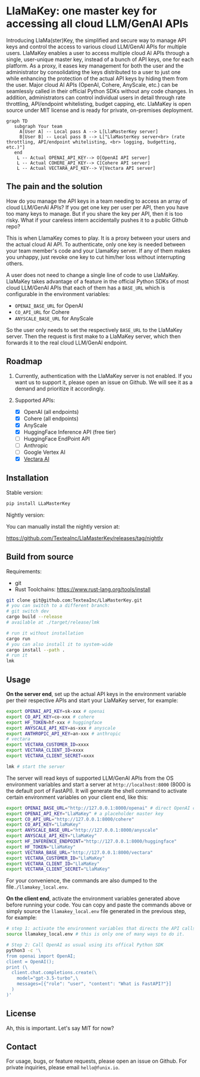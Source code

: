 # LlaMaKey: one master key for accessing all cloud LLM/GenAI APIs

Introducing LlaMa(ster)Key, the simplified and secure way to manage API keys and control the access to various cloud LLM/GenAI APIs for multiple users. LlaMaKey enables a user to access multiple cloud AI APIs through a single, user-unique master key, instead of a bunch of API keys, one for each platform. As a proxy, it eases key management for both the user and the administrator by consolidating the keys distributed to a user to just one while enhancing the protection of the actual API keys by hiding them from the user. Major cloud AI APIs (OpenAI, Cohere, AnyScale, etc.) can be seamlessly called in their official Python SDKs without any code changes. In addition, administrators can control individual users in detail through rate throttling, API/endpoint whitelisting, budget capping, etc. LlaMaKey is open source under MIT license and is ready for private, on-premises deployment.

```mermaid
graph TD
   subgraph Your team
     A[User A] -- Local pass A --> L[LlaMasterKey server]
     B[User B] -- Local pass B --> L["LlaMasterKey server<br> (rate throttling, API/endpoint whitelisting, <br> logging, budgetting, etc.)"]
   end 
    L -- Actual OPENAI_API_KEY--> O[OpenAI API server]
    L -- Actual COHERE_API_KEY--> C[Cohere API server]
    L -- Actual VECTARA_API_KEY--> V[Vectara API server]
```

## The pain and the solution

How do you manage the API keys in a team needing to access an array of cloud LLM/GenAI APIs?
If you get one key per user per API, then you have too many keys to manage.
But if you share the key per API, then it is too risky. What if your careless intern accidentally pushes it to a public Github repo?

This is when LlamaKey comes to play. It is a proxy between your users and the actual cloud AI API. To authenticate, only one key is needed between your team member's code and your LlamaKey server. If any of them makes you unhappy, just revoke one key to cut him/her loss without interrupting others.

A user does not need to change a single line of code to use LlaMaKey. LlaMaKey takes advantage of a feature in the official Python SDKs of most cloud LLM/GenAI APIs that each of them has a `BASE_URL` which is configurable in the environment variables:

* `OPENAI_BASE_URL` for OpenAI
* `CO_API_URL` for Cohere
* `ANYSCALE_BASE_URL` for AnyScale

So the user only needs to set the respectively `BASE_URL` to the LlaMaKey server. Then the request is first make to a LlaMaKey server, which then forwards it to the real cloud LLM/GenAI endpoint.

## Roadmap

1. Currently, authentication with the LlaMaKey server is not enabled. If you want us to support it, please open an issue on Github. We will see it as a demand and prioritize it accordingly.
2. Supported APIs:

   * [x] OpenAI (all endpoints)
   * [x] Cohere (all endpoints)
   * [x] AnyScale
   * [x] HuggingFace Inference API (free tier)
   * [ ] HuggingFace EndPoint API
   * [ ] Anthropic
   * [ ] Google Vertex AI
   * [x] [Vectara AI](https://vectara.com/)

## Installation

Stable version:

```bash
pip install LLaMasterKey
```

Nightly version:

You can manually install the nightly version at:

<https://github.com/TexteaInc/LlaMasterKey/releases/tag/nightly>

## Build from source

Requirements:

* git
* Rust Toolchains: <https://www.rust-lang.org/tools/install>

```bash
git clone git@github.com:TexteaInc/LlaMasterKey.git
# you can switch to a different branch:
# git switch dev
cargo build --release
# available at ./target/release/lmk

# run it without installation
cargo run
# you can also install it to system-wide
cargo install --path .
# run it
lmk
```

## Usage

**On the server end**, set up the actual API keys in the environment variable per their respective APIs and start your LlaMaKey server, for example:

```bash
export OPENAI_API_KEY=sk-xxx # openai
export CO_API_KEY=co-xxx # cohere
export HF_TOKEN=hf-xxx # huggingface
export ANYSCALE_API_KEY=as-xxx # anyscale
export ANTHROPIC_API_KEY=an-xxx # anthropic
# vectara
export VECTARA_CUSTOMER_ID=xxxx
export VECTARA_CLIENT_ID=xxxx
export VECTARA_CLIENT_SECRET=xxxx

lmk # start the server
```

The server will read keys of supported LLM/GenAI APIs from the OS environment variables and start a server at `http://localhost:8000` (8000 is the default port of FastAPI). It will generate the shell command to activate certain environment variables on your client end, like this:

```bash
export OPENAI_BASE_URL="http://127.0.0.1:8000/openai" # direct OpenAI calls to the LlaMaKey server
export OPENAI_API_KEY="LlaMaKey" # a placeholder master key
export CO_API_URL="http://127.0.0.1:8000/cohere"
export CO_API_KEY="LlaMaKey"
export ANYSCALE_BASE_URL="http://127.0.0.1:8000/anyscale"
export ANYSCALE_API_KEY="LlaMaKey"
export HF_INFERENCE_ENDPOINT="http://127.0.0.1:8000/huggingface"
export HF_TOKEN="LlaMaKey"
export VECTARA_BASE_URL="http://127.0.0.1:8000/vectara"
export VECTARA_CUSTOMER_ID="LlaMaKey"
export VECTARA_CLIENT_ID="LlaMaKey"
export VECTARA_CLIENT_SECRET="LlaMaKey"
```

For your convenience, the commands are also dumped to the file`./llamakey_local.env`.

**On the client end**, activate the environment variables generated above before running your code. You can copy and paste the commands above or simply source the `llamakey_local.env` file generated in the previous step, for example:

```bash
# step 1: activate the environment variables that directs the API calls to the LlaMaKey server
source llamakey_local.env # this is only one of many ways to do it.

# Step 2: Call OpenAI as usual using its offical Python SDK
python3 -c '\
from openai import OpenAI;
client = OpenAI();
print (\
  client.chat.completions.create(\
    model="gpt-3.5-turbo",\
    messages=[{"role": "user", "content": "What is FastAPI?"}]
  )
)'
```

## License

Ah, this is important. Let's say MIT for now?

## Contact

For usage, bugs, or feature requests, please open an issue on Github. For private inquiries, please email `hello@funix.io`.
